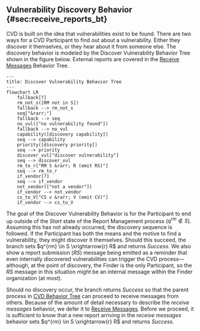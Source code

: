 ## Vulnerability Discovery Behavior {#sec:receive_reports_bt}

CVD is built on the idea that vulnerabilities exist to be found. There are two ways for a CVD Participant to
find out about a vulnerability. Either they discover it themselves, or they hear about it from someone else.
The discovery behavior is modeled by the Discover Vulnerability Behavior Tree shown in the figure below.
External reports are covered in the [Receive Messages](msg_intro_bt.md) Behavior Tree.

```mermaid
---
title: Discover Vulnerability Behavior Tree
---
flowchart LR
    fallback[?]
    rm_not_s([RM not in S])
    fallback --> rm_not_s
    seq["&rarr;"]
    fallback --> seq
    no_vul(["no vulnerability found"])
    fallback --> no_vul
    capability([discovery capability])
    seq --> capability
    priority([discovery priority])
    seq --> priority
    discover_vul["discover vulnerability"]
    seq --> discover_vul
    rm_to_r["RM S &rarr; R (emit RS)"]
    seq --> rm_to_r
    if_vendor[?]
    seq --> if_vendor
    not_vendor(["not a vendor"])
    if_vendor --> not_vendor
    cs_to_V["CS v &rarr; V (emit CV)"]
    if_vendor --> cs_to_V
```


The goal of the Discover Vulnerability Behavior is for the Participant
to end up outside of the *Start* state of the Report Management process
($q^{rm} \not \in S$). Assuming this has not already occurred, the
discovery sequence is followed. If the Participant has both the means
and the motive to find a vulnerability, they might discover it
themselves. Should this succeed, the branch sets
$q^{rm} \in S \xrightarrow{r} R$ and returns *Success*. We also show a
report submission ($RS$) message being emitted as a reminder that even
internally discovered vulnerabilities can trigger the
CVD
process&mdash;although, at the point of discovery, the Finder is the only
Participant, so the $RS$ message in this situation might be an internal
message within the Finder organization (at most).

Should no discovery occur, the branch returns *Success* so that the
parent process in [CVD Behavior Tree](cvd_bt.md) 
can proceed to receive messages from others.
Because of the amount of detail necessary to describe the *receive
messages* behavior, we defer it to
[Receive Messages](msg_intro_bt.md).
Before we proceed, it is sufficient to know that a new report arriving in the *receive messages* behavior sets
$q^{rm} \in S \xrightarrow{r} R$ and returns *Success*.



